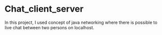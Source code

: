 # Chat_client_server
In this project, I used concept of java networking where there is possible to live chat between two persons on localhost.
